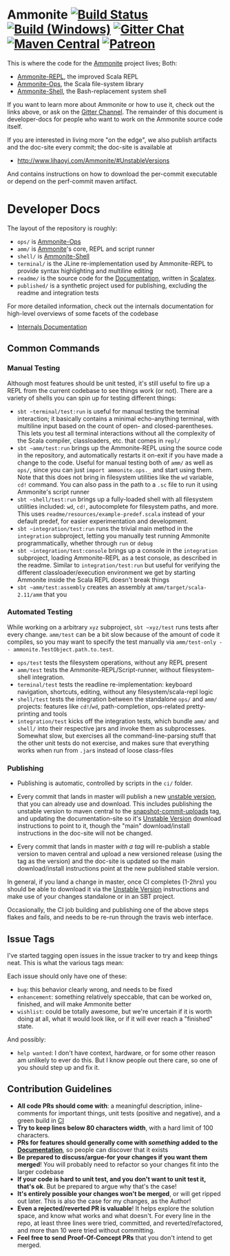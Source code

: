 # Ammonite [![Build Status][travis-badge]][travis-link] [![Build (Windows)][appveyor-badge]][appveyor-link] [![Gitter Chat][gitter-badge]][gitter-link] [![Maven Central](https://maven-badges.herokuapp.com/maven-central/com.lihaoyi/ammonite_2.11.8/badge.svg)](https://maven-badges.herokuapp.com/maven-central/com.lihaoyi/ammonite_2.11.8) [![Patreon][patreon-badge]][patreon-link]


[travis-badge]: https://travis-ci.org/lihaoyi/Ammonite.svg
[travis-link]: https://travis-ci.org/lihaoyi/Ammonite
[appveyor-badge]: https://ci.appveyor.com/api/projects/status/github/lihaoyi/Ammonite
[appveyor-link]: https://ci.appveyor.com/project/lihaoyi/ammonite
[gitter-badge]: https://badges.gitter.im/Join%20Chat.svg
[gitter-link]: https://gitter.im/lihaoyi/Ammonite?utm_source=badge&utm_medium=badge&utm_campaign=pr-badge&utm_content=badge
[patreon-badge]: https://img.shields.io/badge/patreon-sponsor-ff69b4.svg
[patreon-link]: https://www.patreon.com/lihaoyi


This is where the code for the [Ammonite](https://lihaoyi.github.io/Ammonite) project lives; Both:

- [Ammonite-REPL](https://lihaoyi.github.io/Ammonite), the improved Scala REPL
- [Ammonite-Ops](https://lihaoyi.github.io/Ammonite/#Ammonite-Ops), the Scala file-system library
- [Ammonite-Shell](https://lihaoyi.github.io/Ammonite/#Ammonite-Shell), the Bash-replacement system shell

If you want to learn more about Ammonite or how to use it, check out the links above, or ask on the [Gitter Channel](https://gitter.im/lihaoyi/Ammonite). The remainder of this document is developer-docs for people who want to work on the Ammonite source code itself.

If you are interested in living more "on the edge", we also publish artifacts and the doc-site every commit; the doc-site is available at

- http://www.lihaoyi.com/Ammonite/#UnstableVersions

And contains instructions on how to download the per-commit executable or depend on the perf-commit maven artifact.

# Developer Docs

The layout of the repository is roughly:

- `ops/` is [Ammonite-Ops](https://lihaoyi.github.io/Ammonite/#Ammonite-Ops)
- `amm/` is [Ammonite](https://lihaoyi.github.io/Ammonite)'s core, REPL and script runner
- `shell/` is [Ammonite-Shell](https://lihaoyi.github.io/Ammonite/#Ammonite-Shell)
- `terminal/` is the JLine re-implementation used by Ammonite-REPL to provide syntax highlighting and multiline editing
- `readme/` is the source code for the [Documentation](https://lihaoyi.github.io/Ammonite/#Ammonite-Ops), written in [Scalatex](https://lihaoyi.github.io/Scalatex/).
- `published/` is a synthetic project used for publishing, excluding the readme and integration tests

For more detailed information, check out the internals documentation for high-level overviews of some facets of the codebase

- [Internals Documentation](https://github.com/lihaoyi/Ammonite/tree/master/internals-docs)

## Common Commands

### Manual Testing

Although most features should be unit tested, it's still useful to fire up a REPL from the current codebase to see things work (or not). There are a variety of shells you can spin up for testing different things:

- `sbt ~terminal/test:run` is useful for manual testing the terminal interaction; it basically contains a minimal echo-anything terminal, with multiline input based on the count of open- and closed-parentheses. This lets you test all terminal interactions without all the complexity of the Scala compiler, classloaders, etc. that comes in `repl/`
- `sbt ~amm/test:run` brings up the Ammonite-REPL using the source code in the repository, and automatically restarts it on-exit if you have made a change to the code. Useful for manual testing both of `amm/` as well as `ops/`, since you can just `import ammonite.ops._` and start using them. Note that this does not bring in filesystem utilities like the `wd` variable, `cd!` command. You can also pass in the path to a `.sc` file to run it using Ammonite's script runner
- `sbt ~shell/test:run` brings up a fully-loaded shell with all filesystem utilities included: `wd`, `cd!`, autocomplete for filesystem paths, and more. This uses `readme/resources/example-predef.scala` instead of your default predef, for easier experimentation and development.
- `sbt ~integration/test:run` runs the trivial main method in the `integration` subproject, letting you manually test running Ammonite programmatically, whether through `run` or `debug`
- `sbt ~integration/test:console` brings up a console in the `integration` subproject, loading Ammonite-REPL as a test console, as described in the readme. Similar to `integration/test:run` but useful for verifying the different classloader/execution environment we get by starting Ammonite inside the Scala REPL doesn't break things
- `sbt ~amm/test:assembly` creates an assembly at `amm/target/scala-2.11/amm` that you

### Automated Testing

While working on a arbitrary `xyz` subproject, `sbt ~xyz/test` runs tests after every change. `amm/test` can be a bit slow because of the amount of code it compiles, so you may want to specify the test manually via `amm/test-only -- ammonite.TestObject.path.to.test`.

- `ops/test` tests the filesystem operations, without any REPL present
- `amm/test` tests the Ammonite-REPL/Script-runner, without filesystem-shell integration.
- `terminal/test` tests the readline re-implementation: keyboard navigation, shortcuts, editing, without any filesystem/scala-repl logic
- `shell/test` tests the integration between the standalone `ops/` and `amm/` projects: features like `cd!`/`wd`, path-completion, ops-related pretty-printing and tools
- `integration/test` kicks off the integration tests, which bundle `amm/` and `shell/` into their respective jars and invoke them as subprocesses. Somewhat slow, but exercises all the command-line-parsing stuff that the other unit tests do not exercise, and makes sure that everything works when run from `.jar`s instead of loose class-files

### Publishing

- Publishing is automatic, controlled by scripts in the `ci/` folder.

- Every commit that lands in master will publish a new
  [unstable version](http://www.lihaoyi.com/Ammonite/#UnstableVersions),
  that you can already use and download. This includes publishing the unstable version
  to maven central to the
  [snapshot-commit-uploads](https://github.com/lihaoyi/Ammonite/releases/tag/snapshot-commit-uploads)
  tag, and updating the documentation-site so it's
  [Unstable Version](http://www.lihaoyi.com/Ammonite/#UnstableVersions) download
  instructions to point to it, though the "main" download/install instructions
  in the doc-site will not be changed.

- Every commit that lands in master *with a tag* will re-publish a stable version
  to maven central and upload a new versioned release (using the tag as the
  version) and the doc-site is updated so the main download/install instructions
  point at the new published stable version.

In general, if you land a change in master, once CI completes (1-2hrs) you
should be able to download it via the
[Unstable Version](http://www.lihaoyi.com/Ammonite/#UnstableVersions)
instructions and make use of your changes standalone or in an SBT project.

Occasionally, the CI job building and publishing one of the above steps
flakes and fails, and needs to be re-run through the travis web interface.

## Issue Tags

I've started tagging open issues in the issue tracker to try and keep things neat. This is what the various tags mean:

Each issue should only have one of these:

- `bug`: this behavior clearly wrong, and needs to be fixed
- `enhancement`: something relatively speccable, that can be worked on, finished, and will make Ammonite better
- `wishlist`: could be totally awesome, but we're uncertain if it is worth doing at all, what it would look like, or if it will ever reach a "finished" state.

And possibly:

- `help wanted`: I don't have context, hardware, or for some other reason am unlikely to ever do this. But I know people out there care, so one of you should step up and fix it.

## Contribution Guidelines

- **All code PRs should come with**: a meaningful description, inline-comments for important things, unit tests (positive and negative), and a green build in [CI](https://travis-ci.org/lihaoyi/Ammonite)
- **Try to keep lines below 80 characters width**, with a hard limit of 100 characters.
- **PRs for features should generally come with *something* added to the [Documentation](https://lihaoyi.github.io/Ammonite)**, so people can discover that it exists
- **Be prepared to discuss/argue-for your changes if you want them merged**! You will probably need to refactor so your changes fit into the larger codebase
- **If your code is hard to unit test, and you don't want to unit test it, that's ok**. But be prepared to argue why that's the case!
- **It's entirely possible your changes won't be merged**, or will get ripped out later. This is also the case for my changes, as the Author!
- **Even a rejected/reverted PR is valuable**! It helps explore the solution space, and know what works and what doesn't. For every line in the repo, at least three lines were tried, committed, and reverted/refactored, and more than 10 were tried without committing.
- **Feel free to send Proof-Of-Concept PRs** that you don't intend to get merged.
